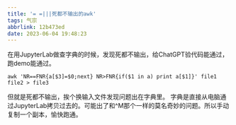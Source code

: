 ```yaml
---
title: '= =|||死都不输出的awk'
tags: 气宗
abbrlink: 12b473ed
date: 2023-06-04 19:48:23
---
```

<!--more-->

在用JupyterLab做查字典的时候，发现死都不输出，给ChatGPT验代码能通过，跑demo能通过。
```
awk 'NR==FNR{a[$3]=$0;next} NR>FNR{if($1 in a) print a[$1]}' file1 file2 > file3
```
但就是死都不输出，挨个换输入文件发现问题出在字典里。
字典是直接从电脑通过JupyterLab拷贝过去的。可能出了和^M那个一样的莫名奇妙的问题。所以手动复制一个副本，愉快跑通。